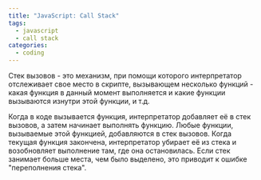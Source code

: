 ```yaml
---
title: "JavaScript: Call Stack"
tags: 
  - javascript
  - call stack
categories:
  - coding      
---
```


Стек вызовов - это механизм, при помощи которого интерпретатор отслеживает свое место в скрипте, 
вызывающем несколько функций - какая функция в данный момент выполняется и какие функции вызываются изнутри этой функции, и т.д.

Когда в коде вызывается функция, интерпретатор добавляет её в стек вызовов, а затем начинает выполнять функцию.
Любые функции, вызываемые этой функцией, добавляются в стек вызовов.
Когда текущая функция закончена, интерпретатор убирает её из стека и возобновляет выполнение там, где она остановилась.
Если стек занимает больше места, чем было выделено, это приводит к ошибке "переполнения стека".
